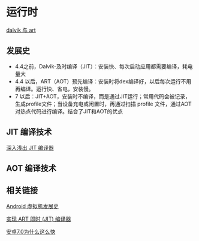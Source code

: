 # 运行时

[dalvik 与 art](https://source.android.com/devices/tech/dalvik)

## 发展史

* 4.4之前，Dalvik-及时编译（JIT）：安装快、每次启动应用都需要编译，耗电量大
* 4.4 以后，ART（AOT）预先编译：安装时将dex编译好，以后每次运行不用再编译。运行快、省电，安装慢。
* 7 以后：JIT+AOT，安装时不编译，而是通过JIT运行；常用代码会被记录，生成profile文件；当设备充电或闲置时，再通过扫描 profile 文件，通过AOT对热点代码进行编译。结合了JIT和AOT的优点

## JIT 编译技术

[深入浅出 JIT 编译器](https://www.ibm.com/developerworks/cn/java/j-lo-just-in-time/index.html)

## AOT 编译技术



## 相关链接

[Android 虚拟机发展史](https://juejin.im/post/5c232907f265da61662482b4)

[实现 ART 即时 \(JIT\) 编译器](https://source.android.com/devices/tech/dalvik/jit-compiler)

[安卓7.0为什么这么快](https://www.jianshu.com/p/9a3a4eb32a04)



